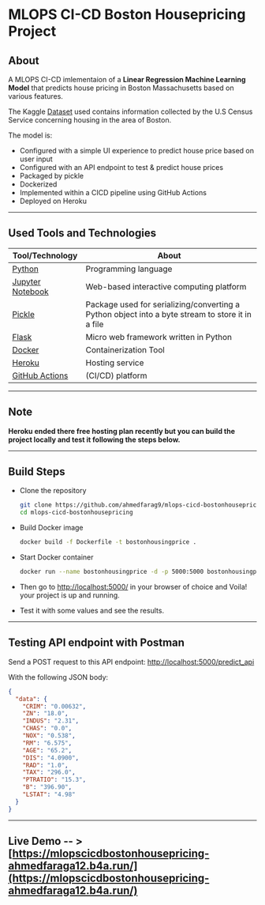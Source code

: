 # MLOPS CI-CD Boston Housepricing Project

## About

A MLOPS CI-CD imlementaion of a **Linear Regression Machine Learning Model** that predicts house pricing in Boston Massachusetts based on various features.

The Kaggle [Dataset](https://www.kaggle.com/code/prasadperera/the-boston-housing-dataset) used contains information collected by the U.S Census Service concerning housing in the area of Boston.

The model is:

- Configured with a simple UI experience to predict house price based on user input
- Configured with an API endpoint to test & predict house prices
- Packaged by pickle
- Dockerized
- Implemented within a CICD pipeline using GitHub Actions
- Deployed on Heroku

---

## Used Tools and Technologies

| Tool/Technology                                         | About                                                                                            |
| ------------------------------------------------------- | ------------------------------------------------------------------------------------------------ |
| [Python](https://www.python.org/)                       | Programming language                                                                             |
| [Jupyter Notebook](https://jupyter.org/)                | Web-based interactive computing platform                                                         |
| [Pickle](https://docs.python.org/3/library/pickle.html) | Package used for serializing/converting a Python object into a byte stream to store it in a file |
| [Flask](https://flask.palletsprojects.com/)             | Micro web framework written in Python                                                            |
| [Docker](https://www.docker.com/)                       | Containerization Tool                                                                            |
| [Heroku](https://www.heroku.com/)                       | Hosting service                                                                                  |
| [GitHub Actions](https://github.com/features/actions)   | (CI/CD) platform                                                                                 |

---

## Note

**Heroku ended there free hosting plan recently but you can build the project locally and test it following the steps below.**

---

## Build Steps

- Clone the repository

  ```bash
  git clone https://github.com/ahmedfarag9/mlops-cicd-bostonhousepricing.git && \
  cd mlops-cicd-bostonhousepricing
  ```

- Build Docker image

  ```bash
  docker build -f Dockerfile -t bostonhousingprice .
  ```

- Start Docker container

  ```bash
  docker run --name bostonhousingprice -d -p 5000:5000 bostonhousingprice
  ```

- Then go to [http://localhost:5000/](http://localhost:5000/) in your browser of choice and Voila! your project is up and running.
- Test it with some values and see the results.

---

## Testing API endpoint with Postman

Send a POST request to this API endpoint: [http://localhost:5000/predict_api](http://localhost:5000/predict_api)

With the following JSON body:

```json
{
  "data": {
    "CRIM": "0.00632",
    "ZN": "18.0",
    "INDUS": "2.31",
    "CHAS": "0.0",
    "NOX": "0.538",
    "RM": "6.575",
    "AGE": "65.2",
    "DIS": "4.0900",
    "RAD": "1.0",
    "TAX": "296.0",
    "PTRATIO": "15.3",
    "B": "396.90",
    "LSTAT": "4.98"
  }
}
```

---

## Live Demo -- > [https://mlopscicdbostonhousepricing-ahmedfaraga12.b4a.run/](https://mlopscicdbostonhousepricing-ahmedfaraga12.b4a.run/)

<!-- 
### Implementaion inspired by [Krish C Naik](https://github.com/krishnaik06)
-->
